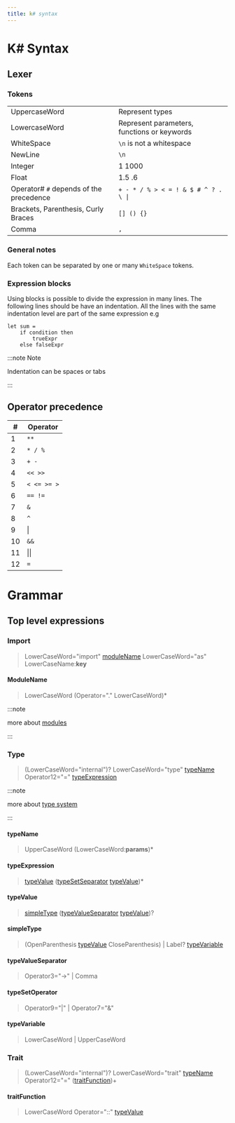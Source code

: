 ```yaml
---
title: k# syntax
---
```


# K# Syntax

## Lexer

### Tokens

|                                         |                                                      |
| --------------------------------------- | ---------------------------------------------------- |
| UppercaseWord                           | Represent types                                      |
| LowercaseWord                           | Represent parameters, functions or keywords          |
| WhiteSpace                              | `\n` is not a whitespace                             |
| NewLine                                 | `\n`                                                 |
| Integer                                 | 1 1000                                               |
| Float                                   | 1.5 .6                                               |
| Operator# `#` depends of the precedence | <code>+ - * / % > < = ! &  $ # ^ ? . \ &#124;</code> |
| Brackets, Parenthesis, Curly Braces     | `[] () {}`                                           |
| Comma                                   | `,`                                                  |

### General notes 

Each token can be separated by one or many `WhiteSpace` tokens. 

### Expression blocks

Using blocks is possible to divide the expression in many lines. The following lines should be have an indentation. All the lines with the same indentation level are part of the same expression e.g

```
let sum = 
    if condition then
        trueExpr
    else falseExpr
```

:::note Note 

Indentation can be spaces or tabs

:::

## Operator precedence

| #   | Operator     |
| --- | ------------ |
| 1   | `**`         |
| 2   | `* / %`      |
| 3   | `+ -`        |
| 4   | `<< >>`      |
| 5   | `< <= >= >`  |
| 6   | `== !=`      |
| 7   | `&`          |
| 8   | `^`          |
| 9   | &#124;       |
| 10  | `&&`         |
| 11  | &#124;&#124; |
| 12  | `=`          |

# Grammar

## Top level expressions

### Import

> LowerCaseWord="import" [moduleName](#modulename) LowerCaseWord="as" LowerCaseName:**key** 

#### ModuleName

> LowerCaseWord (Operator="." LowerCaseWord)*

:::note

more about [modules](0005-modules.md)

:::

### Type

> (LowerCaseWord="internal")? LowerCaseWord="type" [typeName](#typename) Operator12="=" [typeExpression](#typeexpression) 

:::note

more about [type system](0001-typesystem.md)

:::

#### typeName 

> UpperCaseWord (LowerCaseWord:**params**)*

#### typeExpression 

> [typeValue](#typeValue) ([typeSetSeparator](#typesetseparator) [typeValue](#typevalue))*

#### typeValue

> [simpleType](#simpletype) ([typeValueSeparator](#typevalueseparator) [typeValue](#typevalue))?

#### simpleType

> (OpenParenthesis [typeValue](#typevalue) CloseParenthesis) | Label? [typeVariable](#typevariable) 

#### typeValueSeparator

> Operator3="->" | Comma

#### typeSetOperator

> Operator9="|" | Operator7="&"

#### typeVariable

> LowerCaseWord | UpperCaseWord

### Trait

> (LowerCaseWord="internal")? LowerCaseWord="trait" [typeName](#typename) Operator12="=" ([traitFunction](#traitfunction))+

#### traitFunction

> LowerCaseWord Operator="::" [typeValue](#typevalue)
